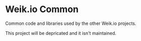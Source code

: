 # Weik.io Common

Common code and libraries used by the other Weik.io projects.

This project will be depricated and it isn't maintained.